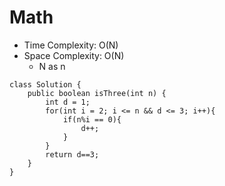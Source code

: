 # Math
* Time Complexity: O(N)
* Space Complexity: O(N)
	* N as n
```
class Solution {
    public boolean isThree(int n) {
        int d = 1;
        for(int i = 2; i <= n && d <= 3; i++){
            if(n%i == 0){
                d++;
            }
        }
        return d==3;
    }
}
```